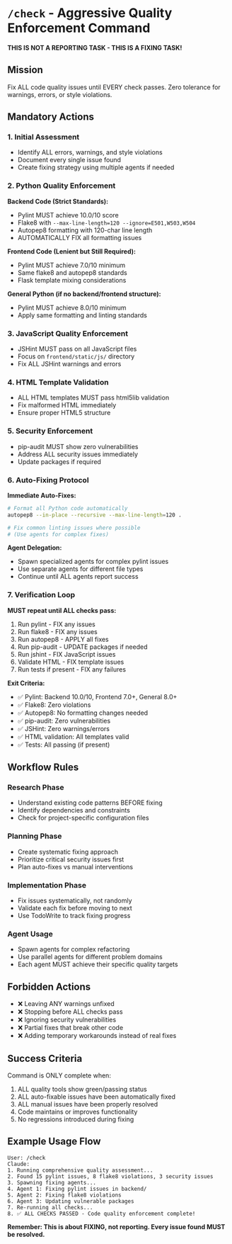 # `/check` - Aggressive Quality Enforcement Command

**THIS IS NOT A REPORTING TASK - THIS IS A FIXING TASK!**

## Mission
Fix ALL code quality issues until EVERY check passes. Zero tolerance for warnings, errors, or style violations.

## Mandatory Actions

### 1. Initial Assessment
- Identify ALL errors, warnings, and style violations
- Document every single issue found
- Create fixing strategy using multiple agents if needed

### 2. Python Quality Enforcement

**Backend Code (Strict Standards):**
- Pylint MUST achieve 10.0/10 score
- Flake8 with `--max-line-length=120 --ignore=E501,W503,W504`
- Autopep8 formatting with 120-char line length
- AUTOMATICALLY FIX all formatting issues

**Frontend Code (Lenient but Still Required):**
- Pylint MUST achieve 7.0/10 minimum
- Same flake8 and autopep8 standards
- Flask template mixing considerations

**General Python (if no backend/frontend structure):**
- Pylint MUST achieve 8.0/10 minimum
- Apply same formatting and linting standards

### 3. JavaScript Quality Enforcement
- JSHint MUST pass on all JavaScript files
- Focus on `frontend/static/js/` directory
- Fix ALL JSHint warnings and errors

### 4. HTML Template Validation
- ALL HTML templates MUST pass html5lib validation
- Fix malformed HTML immediately
- Ensure proper HTML5 structure

### 5. Security Enforcement
- pip-audit MUST show zero vulnerabilities
- Address ALL security issues immediately
- Update packages if required

### 6. Auto-Fixing Protocol

**Immediate Auto-Fixes:**
```bash
# Format all Python code automatically
autopep8 --in-place --recursive --max-line-length=120 .

# Fix common linting issues where possible
# (Use agents for complex fixes)
```

**Agent Delegation:**
- Spawn specialized agents for complex pylint issues
- Use separate agents for different file types
- Continue until ALL agents report success

### 7. Verification Loop

**MUST repeat until ALL checks pass:**
1. Run pylint - FIX any issues
2. Run flake8 - FIX any issues  
3. Run autopep8 - APPLY all fixes
4. Run pip-audit - UPDATE packages if needed
5. Run jshint - FIX JavaScript issues
6. Validate HTML - FIX template issues
7. Run tests if present - FIX any failures

**Exit Criteria:**
- ✅ Pylint: Backend 10.0/10, Frontend 7.0+, General 8.0+
- ✅ Flake8: Zero violations
- ✅ Autopep8: No formatting changes needed
- ✅ pip-audit: Zero vulnerabilities
- ✅ JSHint: Zero warnings/errors
- ✅ HTML validation: All templates valid
- ✅ Tests: All passing (if present)

## Workflow Rules

### Research Phase
- Understand existing code patterns BEFORE fixing
- Identify dependencies and constraints
- Check for project-specific configuration files

### Planning Phase  
- Create systematic fixing approach
- Prioritize critical security issues first
- Plan auto-fixes vs manual interventions

### Implementation Phase
- Fix issues systematically, not randomly
- Validate each fix before moving to next
- Use TodoWrite to track fixing progress

### Agent Usage
- Spawn agents for complex refactoring
- Use parallel agents for different problem domains
- Each agent MUST achieve their specific quality targets

## Forbidden Actions
- ❌ Leaving ANY warnings unfixed
- ❌ Stopping before ALL checks pass
- ❌ Ignoring security vulnerabilities
- ❌ Partial fixes that break other code
- ❌ Adding temporary workarounds instead of real fixes

## Success Criteria
Command is ONLY complete when:
1. ALL quality tools show green/passing status
2. ALL auto-fixable issues have been automatically fixed
3. ALL manual issues have been properly resolved
4. Code maintains or improves functionality
5. No regressions introduced during fixing

## Example Usage Flow
```
User: /check
Claude: 
1. Running comprehensive quality assessment...
2. Found 15 pylint issues, 8 flake8 violations, 3 security issues
3. Spawning fixing agents...
4. Agent 1: Fixing pylint issues in backend/
5. Agent 2: Fixing flake8 violations
6. Agent 3: Updating vulnerable packages
7. Re-running all checks...
8. ✅ ALL CHECKS PASSED - Code quality enforcement complete!
```

**Remember: This is about FIXING, not reporting. Every issue found MUST be resolved.**
